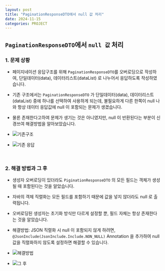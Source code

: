 ```yaml
---
layout: post
title: "PaginationResponseDTO에서 null 값 처리"
date: 2024-11-15
categories: PROJECT
---
```


## `PaginationResponseDTO`에서 `null 값` 처리

### 1. 문제 상황

- 페이지네이션 응답구조를 위해 `PaginationResponseDTO`를 오버로딩으로 작성하여, 단일데이터(data), 데이터리스트(dataList) 로 나누어서 응답하도록 작성하였습니다.
- 기존 구조에서는 `PaginationResponseDTO` 가 단일데이터(data), 데이터리스트(dataList) 중에 하나를 선택하여 사용하게 되는데, 불필요하게 다른 한쪽이 null 나와 항상 데이터 응답값에 null 이 포함되는 문제가 생겼습니다.
- 물론 존재한다고하여 문제가 생기는 것은 아니였지만, null 이 반환된다는 부분이 신경쓰여 해결방법을 알아보았습니다.

- ![기존구조](https://github.com/user-attachments/assets/ffbde4c5-313c-4d96-afd2-7444923850fa)

- ![기존 응답](https://github.com/user-attachments/assets/735e00cc-28df-48fa-8d8a-393d4f6a9db1)


<br>

### 2. 해결 방법과 그 후

- 생성자 오버로딩이 있더라도 `PiginationResponseDTO` 의 모든 필드는 객체가 생성될 때 포함된다는 것을 알았습니다.
- 자바의 객체 직렬화는 모든 필드를 포함하기 때문에 값을 넣지 않더라도 null 로 출력됩니다.
- 오버로딩된 생성자는 초기화 방식만 다르게 설정할 뿐, 필드 자체는 항상 존재한다는 것을 알았습니다.

- 해결방법: JSON 직렬화 시 null 이 포함되지 않게 하려면, `@JsonInclude(JsonInclude.Include.NON_NULL)` Annotation 을 추가하여 null 값을 직렬화하지 않도록 설정하면 해결할 수 있습니다.

- ![해결방법](https://github.com/user-attachments/assets/f32eb5fb-63f6-40f4-955e-1203bc94dbd9)

- ![그 후](https://github.com/user-attachments/assets/37a9c044-1427-463c-a0ef-80a043bcfb03)

